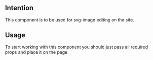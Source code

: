 ## Intention

This component is to be used for svg-image editing on the site.

## Usage

To start working with this component you should just pass all required props and place it on the page.